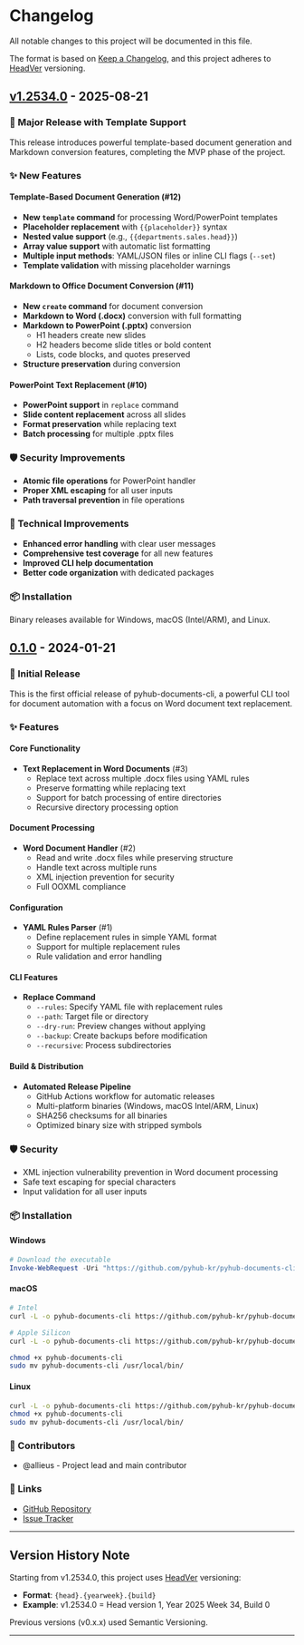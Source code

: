 # Changelog

All notable changes to this project will be documented in this file.

The format is based on [Keep a Changelog](https://keepachangelog.com/en/1.0.0/),
and this project adheres to [HeadVer](https://github.com/line/headver) versioning.

## [v1.2534.0] - 2025-08-21

### 🚀 Major Release with Template Support

This release introduces powerful template-based document generation and Markdown conversion features, completing the MVP phase of the project.

### ✨ New Features

#### Template-Based Document Generation (#12)
- **New `template` command** for processing Word/PowerPoint templates
- **Placeholder replacement** with `{{placeholder}}` syntax
- **Nested value support** (e.g., `{{departments.sales.head}}`)
- **Array value support** with automatic list formatting
- **Multiple input methods**: YAML/JSON files or inline CLI flags (`--set`)
- **Template validation** with missing placeholder warnings

#### Markdown to Office Document Conversion (#11)
- **New `create` command** for document conversion
- **Markdown to Word (.docx)** conversion with full formatting
- **Markdown to PowerPoint (.pptx)** conversion
  - H1 headers create new slides
  - H2 headers become slide titles or bold content
  - Lists, code blocks, and quotes preserved
- **Structure preservation** during conversion

#### PowerPoint Text Replacement (#10)
- **PowerPoint support** in `replace` command
- **Slide content replacement** across all slides
- **Format preservation** while replacing text
- **Batch processing** for multiple .pptx files

### 🛡️ Security Improvements
- **Atomic file operations** for PowerPoint handler
- **Proper XML escaping** for all user inputs
- **Path traversal prevention** in file operations

### 🔧 Technical Improvements
- **Enhanced error handling** with clear user messages
- **Comprehensive test coverage** for all new features
- **Improved CLI help documentation**
- **Better code organization** with dedicated packages

### 📦 Installation
Binary releases available for Windows, macOS (Intel/ARM), and Linux.

## [0.1.0] - 2024-01-21

### 🎉 Initial Release

This is the first official release of pyhub-documents-cli, a powerful CLI tool for document automation with a focus on Word document text replacement.

### ✨ Features

#### Core Functionality
- **Text Replacement in Word Documents** (#3)
  - Replace text across multiple .docx files using YAML rules
  - Preserve formatting while replacing text
  - Support for batch processing of entire directories
  - Recursive directory processing option

#### Document Processing
- **Word Document Handler** (#2)
  - Read and write .docx files while preserving structure
  - Handle text across multiple runs
  - XML injection prevention for security
  - Full OOXML compliance

#### Configuration
- **YAML Rules Parser** (#1)
  - Define replacement rules in simple YAML format
  - Support for multiple replacement rules
  - Rule validation and error handling

#### CLI Features
- **Replace Command**
  - `--rules`: Specify YAML file with replacement rules
  - `--path`: Target file or directory
  - `--dry-run`: Preview changes without applying
  - `--backup`: Create backups before modification
  - `--recursive`: Process subdirectories

#### Build & Distribution
- **Automated Release Pipeline**
  - GitHub Actions workflow for automatic releases
  - Multi-platform binaries (Windows, macOS Intel/ARM, Linux)
  - SHA256 checksums for all binaries
  - Optimized binary size with stripped symbols

### 🛡️ Security
- XML injection vulnerability prevention in Word document processing
- Safe text escaping for special characters
- Input validation for all user inputs

### 📦 Installation

#### Windows
```powershell
# Download the executable
Invoke-WebRequest -Uri "https://github.com/pyhub-kr/pyhub-documents-cli/releases/download/v0.1.0/pyhub-documents-cli-windows-amd64.exe" -OutFile "pyhub-documents-cli.exe"
```

#### macOS
```bash
# Intel
curl -L -o pyhub-documents-cli https://github.com/pyhub-kr/pyhub-documents-cli/releases/download/v0.1.0/pyhub-documents-cli-darwin-amd64

# Apple Silicon
curl -L -o pyhub-documents-cli https://github.com/pyhub-kr/pyhub-documents-cli/releases/download/v0.1.0/pyhub-documents-cli-darwin-arm64

chmod +x pyhub-documents-cli
sudo mv pyhub-documents-cli /usr/local/bin/
```

#### Linux
```bash
curl -L -o pyhub-documents-cli https://github.com/pyhub-kr/pyhub-documents-cli/releases/download/v0.1.0/pyhub-documents-cli-linux-amd64
chmod +x pyhub-documents-cli
sudo mv pyhub-documents-cli /usr/local/bin/
```

### 👥 Contributors
- @allieus - Project lead and main contributor

### 🔗 Links
- [GitHub Repository](https://github.com/pyhub-kr/pyhub-documents-cli)
- [Issue Tracker](https://github.com/pyhub-kr/pyhub-documents-cli/issues)

---

## Version History Note

Starting from v1.2534.0, this project uses [HeadVer](https://github.com/line/headver) versioning:
- **Format**: `{head}.{yearweek}.{build}`
- **Example**: v1.2534.0 = Head version 1, Year 2025 Week 34, Build 0

Previous versions (v0.x.x) used Semantic Versioning.

---

[v1.2534.0]: https://github.com/pyhub-kr/pyhub-documents-cli/releases/tag/v1.2534.0
[0.1.0]: https://github.com/pyhub-kr/pyhub-documents-cli/releases/tag/v0.1.0